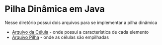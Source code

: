 # Pilha Dinâmica em Java

Nesse diretório possui dois arquivos para se implementar a pilha dinâmica

- [Arquivo da Célula](./Celula.java) - onde possui a característica de cada elemento
- [Arquivo Pilha](./Pilha.java) - onde as células são empilhadas